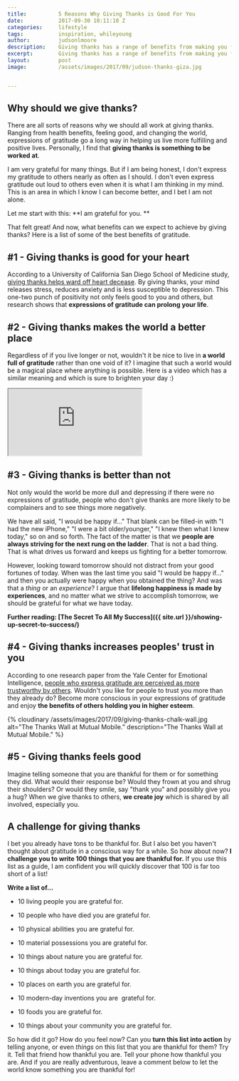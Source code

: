 ```yaml
---
title:			5 Reasons Why Giving Thanks is Good For You
date:			2017-09-30 10:11:10 Z
categories:		lifestyle
tags:			inspiration, whileyoung
author:			judsonlmoore
description:	Giving thanks has a range of benefits from making you feel better to making the world a better place. Learn more and take the thanksgiving challenge.
excerpt:		Giving thanks has a range of benefits from making you feel better to making the world a better place. Learn more and take the thanksgiving challenge.
layout:			post
image:			/assets/images/2017/09/judson-thanks-giza.jpg


---
```


## Why should we give thanks?

There are all sorts of reasons why we should all work at giving thanks. Ranging from health benefits, feeling good, and changing the world, expressions of gratitude go a long way in helping us live more fulfilling and positive lives. Personally, I find that **giving thanks is something to be worked at**.

I am very grateful for many things. But if I am being honest, I don't express my gratitude to others nearly as often as I should. I don't even express gratitude out loud to others even when it is what I am thinking in my mind. This is an area in which I know I can become better, and I bet I am not alone.

Let me start with this: **I am grateful for you. **

That felt great! And now, what benefits can we expect to achieve by giving thanks? Here is a list of some of the best benefits of gratitude.

## #1 - Giving thanks is good for your heart

According to a University of California San Diego School of Medicine study, [giving thanks helps ward off heart decease](http://www.npr.org/sections/health-shots/2015/11/23/456656055/gratitude-is-good-for-the-soul-and-it-helps-the-heart-too). By giving thanks, your mind releases stress, reduces anxiety and is less susceptible to depression. This one-two punch of positivity not only feels good to you and others, but research shows that **expressions of gratitude can prolong your life**.

## #2 - Giving thanks makes the world a better place

Regardless of if you live longer or not, wouldn't it be nice to live in **a world full of gratitude** rather than one void of it? I imagine that such a world would be a magical place where anything is possible. Here is a video which has a similar meaning and which is sure to brighten your day :)

<div class="embed-responsive embed-responsive-16by9">
  <iframe class="embed-responsive-item" src="https://www.youtube.com/embed/U5lZBjWDR_c" allowfullscreen></iframe>
</div>

## #3 - Giving thanks is better than not

Not only would the world be more dull and depressing if there were no expressions of gratitude, people who don't give thanks are more likely to be complainers and to see things more negatively.

We have all said, "I would be happy if..." That blank can be filled-in with "I had the new iPhone," "I were a bit older/younger," "I knew then what I knew today," so on and so forth. The fact of the matter is that we **people are always striving for the next rung on the ladder**. That is not a bad thing. That is what drives us forward and keeps us fighting for a better tomorrow.

However, looking toward tomorrow should not distract from your good fortunes of today. When was the last time you said "I would be happy if..." and then you actually were happy when you obtained the thing? And was that a *thing* or an *experience*? I argue that **lifelong happiness is made by experiences**, and no matter what we strive to accomplish tomorrow, we should be grateful for what we have today.

**Further reading: [The Secret To All My Success]({{ site.url }}/showing-up-secret-to-success/)**

## #4 - Giving thanks increases peoples' trust in you

According to one research paper from the Yale Center for Emotional Intelligence, [people who express gratitude are perceived as more trustworthy by others](http://ei.yale.edu/what-is-gratitude/). Wouldn't you like for people to trust you more than they already do? Become more conscious in your expressions of gratitude and enjoy **the benefits of others holding you in higher esteem**.

{% cloudinary /assets/images/2017/09/giving-thanks-chalk-wall.jpg alt="The Thanks Wall at Mutual Mobile." description="The Thanks Wall at Mutual Mobile." %}

## #5 - Giving thanks feels good

Imagine telling someone that you are thankful for them or for something they did. What would their response be? Would they frown at you and shrug their shoulders? Or would they smile, say "thank you" and possibly give you a hug? When we give thanks to others, **we create joy** which is shared by all involved, especially you.

## A challenge for giving thanks

I bet you already have tons to be thankful for. But I also bet you haven't thought about gratitude in a conscious way for a while. So how about now? **I challenge you to write 100 things that you are thankful for.** If you use this list as a guide, I am confident you will quickly discover that 100 is far too short of a list!

**Write a list of...**

- 10 living people you are grateful for.

- 10 people who have died you are grateful for.

- 10 physical abilities you are grateful for.

- 10 material possessions you are grateful for.

- 10 things about nature you are grateful for.

- 10 things about today you are grateful for.

- 10 places on earth you are grateful for.

- 10 modern-day inventions you are  grateful for.

- 10 foods you are grateful for.

- 10 things about your community you are grateful for.

So how did it go? How do you feel now? Can you **turn this list into action** by telling anyone, or even *things* on this list that you are thankful for them? Try it. Tell that friend how thankful you are. Tell your phone how thankful you are. And if you are really adventurous, leave a comment below to let the world know something you are thankful for!
